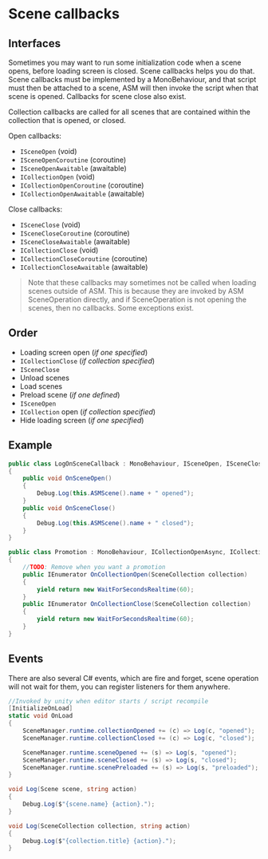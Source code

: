# Scene callbacks

## Interfaces

Sometimes you may want to run some initialization code when a scene opens, before loading screen is closed. Scene callbacks helps you do that. Scene callbacks must be implemented by a MonoBehaviour, and that script must then be attached to a scene, ASM will then invoke the script when that scene is opened. Callbacks for scene close also exist.

Collection callbacks are called for all scenes that are contained within the collection that is opened, or closed.

Open callbacks:

* `ISceneOpen` (void)
* `ISceneOpenCoroutine` (coroutine)
* `ISceneOpenAwaitable` (awaitable)
* `ICollectionOpen` (void)
* `ICollectionOpenCoroutine` (coroutine)
* `ICollectionOpenAwaitable` (awaitable)

Close callbacks:

* `ISceneClose` (void)
* `ISceneCloseCoroutine` (coroutine)
* `ISceneCloseAwaitable` (awaitable)
* `ICollectionClose` (void)
* `ICollectionCloseCoroutine` (coroutine)
* `ICollectionCloseAwaitable` (awaitable)

> Note that these callbacks may sometimes not be called when loading scenes outside of ASM. This is because they are invoked by ASM SceneOperation directly, and if SceneOperation is not opening the scenes, then no callbacks. Some exceptions exist.

## Order

* Loading screen open (_if one specified_)
* `ICollectionClose` (_if collection specified_)
* `ISceneClose`
* Unload scenes
* Load scenes
* Preload scene (_if one defined_)
* `ISceneOpen`
* `ICollection` open (_if collection specified_)
* Hide loading screen (_if one specified_)

## Example

```csharp
public class LogOnSceneCallback : MonoBehaviour, ISceneOpen, ISceneClose
{
    public void OnSceneOpen()
    {
        Debug.Log(this.ASMScene().name + " opened");
    }
    public void OnSceneClose()
    {
        Debug.Log(this.ASMScene().name + " closed");
    }
}

public class Promotion : MonoBehaviour, ICollectionOpenAsync, ICollectionCloseAsync
{
    //TODO: Remove when you want a promotion
    public IEnumerator OnCollectionOpen(SceneCollection collection)
    {
        yield return new WaitForSecondsRealtime(60);
    }
    public IEnumerator OnCollectionClose(SceneCollection collection)
    {
        yield return new WaitForSecondsRealtime(60);
    }
}
```

## Events

There are also several C# events, which are fire and forget, scene operation will not wait for them, you can register listeners for them anywhere.

```csharp
//Invoked by unity when editor starts / script recompile
[InitializeOnLoad]
static void OnLoad
{
	SceneManager.runtime.collectionOpened += (c) => Log(c, "opened");
	SceneManager.runtime.collectionClosed += (c) => Log(c, "closed");

	SceneManager.runtime.sceneOpened += (s) => Log(s, "opened");
	SceneManager.runtime.sceneClosed += (s) => Log(s, "closed");
	SceneManager.runtime.scenePreloaded += (s) => Log(s, "preloaded");
}

void Log(Scene scene, string action)
{
	Debug.Log($"{scene.name} {action}.");
}

void Log(SceneCollection collection, string action)
{
	Debug.Log($"{collection.title} {action}.");
}
```

